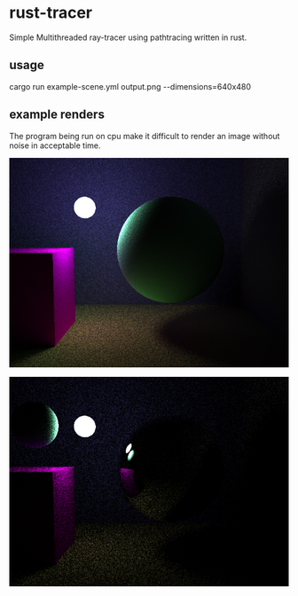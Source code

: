 # rust-tracer

Simple Multithreaded ray-tracer using pathtracing written in rust.

## usage

cargo run example-scene.yml output.png --dimensions=640x480

## example renders

The program being run on cpu make it difficult to render an image without noise in acceptable time.  

![Alt text](renders/output.png)

![Alt text](renders/output2.png)

